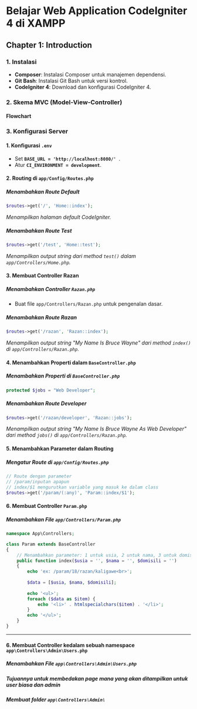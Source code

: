 # Belajar Web Application CodeIgniter 4 di XAMPP

## Chapter 1: Introduction

### 1. Instalasi
- **Composer**: Instalasi Composer untuk manajemen dependensi.
- **Git Bash**: Instalasi Git Bash untuk versi kontrol.
- **CodeIgniter 4**: Download dan konfigurasi CodeIgniter 4.

### 2. Skema MVC (Model-View-Controller)

#### **Flowchart**

### 3. Konfigurasi Server
#### **1. Konfigurasi `.env`**
- Set **`BASE_URL = 'http://localhost:8080/' `**.
- Atur **`CI_ENVIRONMENT = development`**.

#### **2. Routing di `app/Config/Routes.php`**
##### **Menambahkan Route Default**
```php
$routes->get('/', 'Home::index');
```
*Menampilkan halaman default CodeIgniter.*

##### **Menambahkan Route Test**
```php
$routes->get('/test', 'Home::test');
```
*Menampilkan output string dari method `test()` dalam `app/Controllers/Home.php`.*

#### **3. Membuat Controller Razan**
##### **Menambahkan Controller `Razan.php`**
- Buat file `app/Controllers/Razan.php` untuk pengenalan dasar.

##### **Menambahkan Route Razan**
```php
$routes->get('/razan', 'Razan::index');
```
*Menampilkan output string "My Name Is Bruce Wayne" dari method `index()` di `app/Controllers/Razan.php`.*

#### **4. Menambahkan Properti dalam `BaseController.php`**
##### **Menambahkan Properti di `BaseController.php`**
```php
protected $jobs = "Web Developer";
```
##### **Menambahkan Route Developer**
```php
$routes->get('/razan/developer', 'Razan::jobs');
```
*Menampilkan output string "My Name Is Bruce Wayne As Web Developer" dari method `jobs()` di `app/Controllers/Razan.php`.*

#### **5. Menambahkan Parameter dalam Routing**
##### **Mengatur Route di `app/Config/Routes.php`**
```php
// Route dengan parameter
// /param/inputan apapun
// index/$1 mengurutkan variable yang masuk ke dalam class
$routes->get('/param/(:any)', 'Param::index/$1');
```

#### **6. Membuat Controller `Param.php`**
##### **Menambahkan File `app/Controllers/Param.php`**
```php
namespace App\Controllers;

class Param extends BaseController
{
    // Menambahkan parameter: 1 untuk usia, 2 untuk nama, 3 untuk domisili
    public function index($usia = '', $nama = '', $domisili = '')
    {
        echo 'ex: /param/18/razan/kaligawe<br>';
        
        $data = [$usia, $nama, $domisili];
        
        echo '<ul>';
        foreach ($data as $item) {
            echo '<li>' . htmlspecialchars($item) . '</li>';
        }
        echo '</ul>';
    }
}
```

---
#### **6. Membuat Controller kedalam sebuah namespace `app\Controllers\Admin\Users.php`**
##### **Menambahkan File `app\Controllers\Admin\Users.php`**
##### **Tujuannya untuk membedakan page mana yang akan ditampilkan untuk user biasa dan admin**
##### **Membuat folder `app\Controllers\Admin\`**


